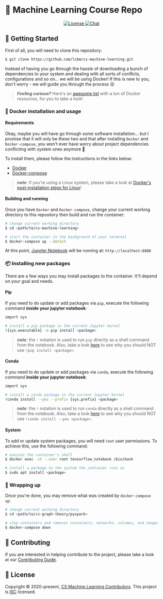 # 🤖 Machine Learning Course Repo

<p align="center">
  <a href="https://opensource.org/licenses/ISC">
    <img src="https://img.shields.io/badge/License-ISC-yellow.svg" alt="License">
  </a>
  <a href="https://gitter.im/lcbm/community">
    <img src="https://badges.gitter.im/lcbm/community.svg" alt="Chat">
  </a>
</p>

## 🚀 Getting Started

First of all, you will need to clone this repository:

```bash
$ git clone https://github.com/lcbm/cs-machine-learning.git
```

Instead of having you go through the hassle of downloading a bunch of dependencies to your system and dealing with all sorts of conflicts, configurations and so on... we will be using Docker! If this is new to you, don't worry - we will guide you through the process 😜

>**_Feeling curious?_** Here's an [awesome list](https://github.com/veggiemonk/awesome-docker#what-is-docker) with a ton of Docker resources, for you to take a look!

### 🐳 Docker installation and usage

#### Requirements

Okay, maybe you will have go through _some_ software installation... but I promise that it will only be these two and that after installing `Docker` and `Docker-compose`, you won't ever have worry about project dependencies conflicting with system ones anymore 🤩

To install them, please follow the instructions in the links below:

- [Docker](https://docs.docker.com/get-docker/)
- [Docker-compose](https://docs.docker.com/compose/install/)

> **_note_**: if you're using a Linux system, please take a look at [Docker's post-installation steps for Linux](https://docs.docker.com/engine/install/linux-postinstall/)!

#### Building and running

Once you have `Docker` and `Docker-compose`, change your current working directory to this repository then build and run the container:

```bash
# change current working directory
$ cd <path/to/cs-machine-learning>

# start the container in the background of your terminal
$ docker-compose up --detach
```

At this point, [Jupyter Notebook](https://jupyter.org) will be running at: `http://localhost:8888`

### 📦 Installing new packages

There are a few ways you may install packages to the container. It'll depend on your goal and needs.

#### Pip

If you need to do update or add packages via `pip`, execute the following command **inside your jupyter notebook**:

```bash
import sys

# install a pip package in the current Jupyter kernel
!{sys.executable} -m pip install <package>
```

> _**note**_: the `!` notation is used to run `pip` directly as a shell command from the notebook. Also, take a look [here](https://jakevdp.github.io/blog/2017/12/05/installing-python-packages-from-jupyter/) to see why you should NOT use `!pip install <package>`.

#### Conda

If you need to do update or add packages via `conda`, execute the following command **inside your jupyter notebook**:

```bash
import sys

# install a conda package in the current Jupyter kernel
!conda install --yes --prefix {sys.prefix} <package>
```

> _**note**_: the `!` notation is used to run `conda` directly as a shell command from the notebook. Also, take a look [here](https://jakevdp.github.io/blog/2017/12/05/installing-python-packages-from-jupyter/) to see why you should NOT use `!conda install --yes <package>`.

#### System

To add or update system packages, you will need `root` user permissions. To achieve this, use the following command:

```bash
# execute the container's shell
$ docker exec -it --user root tensorflow_notebook /bin/bash

# install a package to the system the container runs on
$ sudo apt install <package>
```

### 👋 Wrapping up

Once you're done, you may remove what was created by `docker-compose up`:

```bash
# change current working directory
$ cd <path/to/cs-graph-theory/pyspark>

# stop containers and removes containers, networks, volumes, and images created by `docker-compose up`
$ docker-compose down
```

## 🤝 Contributing

If you are interested in helping contribute to the project, please take a look at our [Contributing Guide](CONTRIBUTING.md).

## 📝 License

Copyright © 2020-present, [CS Machine Learning Contributors](https://github.com/lcbm/cs-machine-learning/graphs/contributors).
This project is [ISC](LICENSE) licensed.
